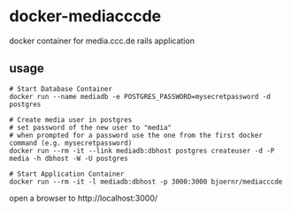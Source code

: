 # docker-mediacccde
docker container for media.ccc.de rails application
## usage
```
# Start Database Container
docker run --name mediadb -e POSTGRES_PASSWORD=mysecretpassword -d postgres

# Create media user in postgres 
# set password of the new user to "media"
# when prompted for a password use the one from the first docker command (e.g. mysecretpassword)
docker run --rm -it --link mediadb:dbhost postgres createuser -d -P media -h dbhost -W -U postgres 

# Start Application Container
docker run --rm -it -l mediadb:dbhost -p 3000:3000 bjoernr/mediacccde
```
open a browser to http://localhost:3000/
